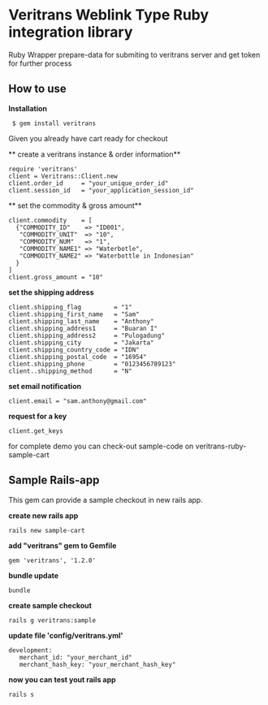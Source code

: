 # Veritrans Weblink Type Ruby integration library

Ruby Wrapper prepare-data for submiting to veritrans server and get token for further process

## How to use 

**Installation**

     $ gem install veritrans

Given you already have cart ready for checkout

** create a veritrans instance & order information**

    require 'veritrans'
    client = Veritrans::Client.new
    client.order_id     = "your_unique_order_id"
    client.session_id   = "your_application_session_id"

** set the commodity & gross amount**

    client.commodity    = [
      {"COMMODITY_ID"    => "ID001",
       "COMMODITY_UNIT"  => "10",
       "COMMODITY_NUM"   => "1", 
       "COMMODITY_NAME1" => "Waterbotle", 
       "COMMODITY_NAME2" => "Waterbottle in Indonesian"
      }
    ]
    client.gross_amount = "10"

**set the shipping address**

    client.shipping_flag         = "1"
    client.shipping_first_name   = "Sam"
    client.shipping_last_name    = "Anthony"
    client.shipping_address1     = "Buaran I" 
    client.shipping_address2     = "Pulogadung"
    client.shipping_city         = "Jakarta"
    client.shipping_country_code = "IDN"
    client.shipping_postal_code  = "16954"
    client.shipping_phone        = "0123456789123"
    client..shipping_method      = "N"


**set email notification**

    client.email = "sam.anthony@gmail.com"

**request for a key**

    client.get_keys

for complete demo you can check-out sample-code on veritrans-ruby-sample-cart


## Sample Rails-app

This gem can provide a sample checkout in new rails app.

**create new rails app**

    rails new sample-cart

**add "veritrans" gem to Gemfile**

    gem 'veritrans', '1.2.0'

**bundle update**
    
    bundle 

**create sample checkout**

    rails g veritrans:sample

**update file 'config/veritrans.yml'**

    development:
       merchant_id: "your_merchant_id"
       merchant_hash_key: "your_merchant_hash_key"

**now you can test yout rails app**

    rails s


